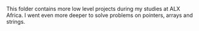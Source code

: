 This folder contains more low level projects during my studies at ALX Africa.
I went even more deeper to solve problems on pointers, arrays and strings.
